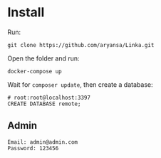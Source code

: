 # Install

Run:
```
git clone https://github.com/aryansa/Linka.git
```

Open the folder and run:
```
docker-compose up
```

Wait for `composer update`, then create a database:
```
# root:root@localhost:3397
CREATE DATABASE remote;
```


## Admin
```
Email: admin@admin.com
Password: 123456
```